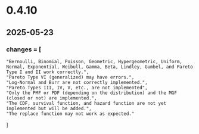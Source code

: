 # 0.4.10
## 2025-05-23
### changes = [
    "Bernoulli, Binomial, Poisson, Geometric, Hypergeometric, Uniform, Normal, Exponential, Weibull, Gamma, Beta, Lindley, Gumbel, and Pareto Type I and II work correctly.",
    "Pareto Type VI (generalized) may have errors.",
    "Log-Normal and Burr are not correctly implemented.",
    "Pareto Types III, IV, V, etc., are not implemented",
    "Only the PMF or PDF (depending on the distribution) and the MGF (closed or not) are implemented.",
    "The CDF, survival function, and hazard function are not yet implemented but will be added.",
    "The replace function may not work as expected."
]
